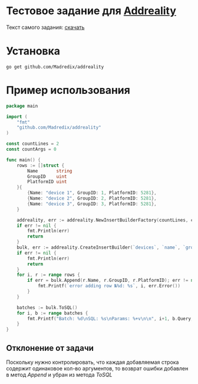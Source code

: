 # Тестовое задание для [Addreality](https://addreality.com/ru)

Текст самого задания: [скачать](/task.docx?raw=true)

# Установка
```go get github.com/Madredix/addreality```

# Пример использования
```go
package main

import (
	"fmt"
	"github.com/Madredix/addreality"
)

const countLines = 2
const countArgs = 0

func main() {
	rows := []struct {
		Name       string
		GroupID    uint
		PlatformID uint
	}{
		{Name: "device 1", GroupID: 1, PlatformID: 5281},
		{Name: "device 2", GroupID: 2, PlatformID: 5281},
		{Name: "device 3", GroupID: 3, PlatformID: 5281},
	}

	addreality, err := addreality.NewInsertBuilderFactory(countLines, countArgs)
	if err != nil {
		fmt.Println(err)
		return
	}
	bulk, err := addreality.CreateInsertBuilder(`devices`, `name`, `group_id`, `platform_id`)
	if err != nil {
		fmt.Println(err)
		return
	}
	for i, r := range rows {
		if err = bulk.Append(r.Name, r.GroupID, r.PlatformID); err != nil {
			fmt.Printf(`error adding row №%d: %s`, i, err.Error())
		}
	}

	batches := bulk.ToSQL()
	for i, b := range batches {
		fmt.Printf("Batch: %d\nSQL: %s\nParams: %+v\n\n", i+1, b.Query, b.Args)
	}
}
```

## Отклонение от задачи
Поскольку нужно контролировать, что каждая добавляемая строка содержит одинаковое кол-во аргументов, то возврат ошибки добавлен в метод _Append_ и убран из метода _ToSQL_
